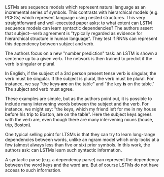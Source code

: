 LSTMs are sequence models which represent natural language as an incremental
series of symbols. This contrasts with hierarchical models (e.g. PCFGs) which
represent language using nested structures. This very straightforward and well-executed
paper asks: to what extent can LSTM sequence models can learn syntactic dependencies?
The authors assert that subject--verb agreement is "typically regarded as
evidence for hierarchical structure in human language". They test if RNNs
can represent this dependency between subject and verb.

The authors focus on a new "number prediction" task: an LSTM is shown a sentence
up to a given verb. The network is then trained to predict if the verb is singular
or plural.

In English, if the subject of a 3rd person present tense verb is singular, the
verb must be singular. If the subject is plural, the verb must be plural. For instance,
we say "the key**s** **are** on the table" and "the key **is** on the table."
The subject and verb must agree.

These examples are simple, but as the authors point out, it is possible to
include many intervening words between the subject and the verb. For instance,
we might say: "the keys, which my friend left for me in my house before his trip
to Boston, are on the table". Here the subject keys agrees with the verb are,
even though there are many intervening nouns (house, trip, Boston).

One typical selling point for LTSMs is that they can try to learn long-range dependencies
between words, unlike an ngram model which only looks at a few (almost always less than five or six) prior symbols.
In this work, the authors ask: can LSTMs learn such syntactic information.

A syntactic
parse (e.g. a dependency parse) can represent the dependency between the word
keys and the word are. But of course LSTMs do not have access to such information.
